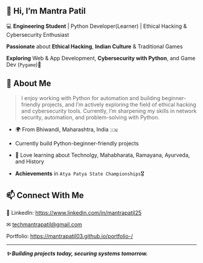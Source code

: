 ## 👋 Hi, I’m **Mantra Patil**

💻 **Engineering Student** | Python Developer(Learner) | Ethical Hacking & Cybersecurity Enthusiast

**Passionate** about **Ethical Hacking**, **Indian Culture** & Traditional Games

**Exploring** Web & App Development, **Cybersecurity with Python**, and Game Dev (`Pygame`)🎯 

## 🚀 About Me
>I enjoy working with Python for automation and building beginner-friendly projects, and
>I’m actively exploring the field of ethical hacking and cybersecurity tools.
>Currently, I’m sharpening my skills in network security, automation, and problem-solving with Python.

- 🌍 From Bhiwandi, Maharashtra, India `🇮🇳`

- Currently build Python-beginner-friendly projects

- 📖 Love learning about Technolgy, Mahabharata, Ramayana, Ayurveda, and History

- **Achievements** in ``Atya Patya State Championships``🎖


## 📫 Connect With Me

💼 LinkedIn: https://www.linkedin.com/in/mantrapatil25

✉ techmantrapatil@gmail.com

Portfolio: https://mantrapatil03.github.io/portfolio-/

---

***✨ Building projects today, securing systems tomorrow.***
